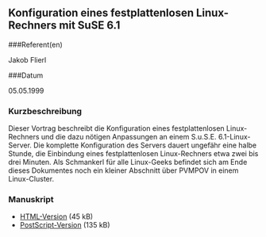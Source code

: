 ## Konfiguration eines festplattenlosen Linux-Rechners mit SuSE 6.1

###Referent(en)

 Jakob Flierl

###Datum

 05.05.1999

### Kurzbeschreibung

 Dieser Vortrag beschreibt die Konfiguration eines festplattenlosen Linux-Rechners und die dazu nötigen Anpassungen an einem S.u.S.E. 6.1-Linux-Server. Die komplette Konfiguration des Servers dauert ungefähr eine halbe Stunde, die Einbindung eines festplattenlosen Linux-Rechners etwa zwei bis drei Minuten. Als Schmankerl für alle Linux-Geeks befindet sich am Ende dieses Dokumentes noch ein kleiner Abschnitt über PVMPOV in einem Linux-Cluster.

### Manuskript

* [HTML-Version](/download/Vortraege/diskless_suse.html) (45 kB)
* [PostScript-Version](/download/Vortraege/diskless_suse.ps) (135 kB)

